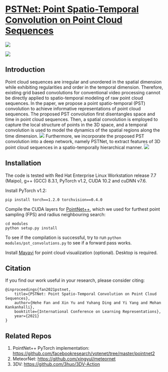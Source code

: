 # [PSTNet: Point Spatio-Temporal Convolution on Point Cloud Sequences](https://openreview.net/pdf?id=O3bqkf_Puys)
![](https://github.com/hehefan/Point-Spatio-Temporal-Convolution/blob/main/imgs/intro.png)

![](https://github.com/hehefan/Point-Spatio-Temporal-Convolution/blob/main/imgs/equation.png)

## Introduction
Point cloud sequences are irregular and unordered in the spatial dimension while exhibiting regularities and order in the temporal dimension. Therefore, existing grid based convolutions for conventional video processing cannot be directly applied to spatio-temporal modeling of raw point cloud sequences. In the paper, we propose a point spatio-temporal (PST) convolution to achieve informative representations of point cloud sequences. The proposed PST convolution first disentangles space and time in point cloud sequences. Then, a spatial convolution is employed to capture the local structure of points in the 3D space, and a temporal convolution is used to model the dynamics of the spatial regions along the time dimension. 
![](https://github.com/hehefan/Point-Spatio-Temporal-Convolution/blob/main/imgs/pstconv.png)
Furthermore, we incorporate the proposed PST convolution into a deep network, namely PSTNet, to extract features of 3D point cloud sequences in a spatio-temporally hierarchical manner. 
![](https://github.com/hehefan/Point-Spatio-Temporal-Convolution/blob/main/imgs/arch.png)

## Installation

The code is tested with Red Hat Enterprise Linux Workstation release 7.7 (Maipo), g++ (GCC) 8.3.1, PyTorch v1.2, CUDA 10.2 and cuDNN v7.6.

Install PyTorch v1.2:
```
pip install torch==1.2.0 torchvision==0.4.0
```

Compile the CUDA layers for [PointNet++](http://arxiv.org/abs/1706.02413), which we used for furthest point sampling (FPS) and radius neighbouring search:
```
cd modules
python setup.py install
```
To see if the compilation is successful, try to run `python modules/pst_convolutions.py` to see if a forward pass works.

Install [Mayavi](https://docs.enthought.com/mayavi/mayavi/installation.html) for point cloud visualization (optional). Desktop is required.

## Citation
If you find our work useful in your research, please consider citing:
```
@inproceedings{fan2021pstnet,
    title={PSTNet: Point Spatio-Temporal Convolution on Point Cloud Sequences},
    author={Hehe Fan and Xin Yu and Yuhang Ding and Yi Yang and Mohan Kankanhalli},
    booktitle={International Conference on Learning Representations},
    year={2021}
}
```

## Related Repos
1. PointNet++ PyTorch implementation: https://github.com/facebookresearch/votenet/tree/master/pointnet2
2. MeteorNet: https://github.com/xingyul/meteornet
3. 3DV: https://github.com/3huo/3DV-Action
